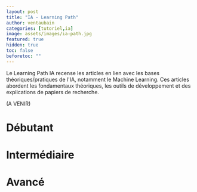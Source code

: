 ```yaml
---
layout: post
title: "IA - Learning Path"
author: ventaubain
categories: [tutoriel,ia]
image: assets/images/ia-path.jpg
featured: true
hidden: true
toc: false
beforetoc: ""
---
```


Le Learning Path IA recense les articles en lien avec les bases théoriques/pratiques de l'IA, notamment le Machine Learning. Ces articles abordent les fondamentaux théoriques, les outils de développement et des explications de papiers de recherche.

(A VENIR)

# Débutant

# Intermédiaire

# Avancé

